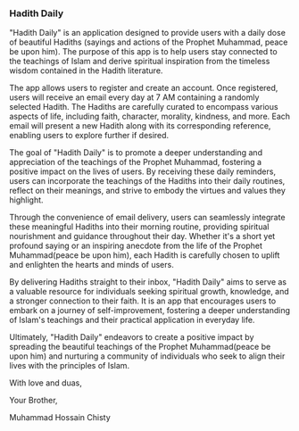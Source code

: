 ### Hadith Daily

"Hadith Daily" is an application designed to provide users with a daily dose of beautiful Hadiths (sayings and actions of the Prophet Muhammad, peace be upon him). The purpose of this app is to help users stay connected to the teachings of Islam and derive spiritual inspiration from the timeless wisdom contained in the Hadith literature.

The app allows users to register and create an account. Once registered, users will receive an email every day at 7 AM containing a randomly selected Hadith. The Hadiths are carefully curated to encompass various aspects of life, including faith, character, morality, kindness, and more. Each email will present a new Hadith along with its corresponding reference, enabling users to explore further if desired.

The goal of "Hadith Daily" is to promote a deeper understanding and appreciation of the teachings of the Prophet Muhammad, fostering a positive impact on the lives of users. By receiving these daily reminders, users can incorporate the teachings of the Hadiths into their daily routines, reflect on their meanings, and strive to embody the virtues and values they highlight.

Through the convenience of email delivery, users can seamlessly integrate these meaningful Hadiths into their morning routine, providing spiritual nourishment and guidance throughout their day. Whether it's a short yet profound saying or an inspiring anecdote from the life of the Prophet Muhammad(peace be upon him), each Hadith is carefully chosen to uplift and enlighten the hearts and minds of users.

By delivering Hadiths straight to their inbox, "Hadith Daily" aims to serve as a valuable resource for individuals seeking spiritual growth, knowledge, and a stronger connection to their faith. It is an app that encourages users to embark on a journey of self-improvement, fostering a deeper understanding of Islam's teachings and their practical application in everyday life.

Ultimately, "Hadith Daily" endeavors to create a positive impact by spreading the beautiful teachings of the Prophet Muhammad(peace be upon him) and nurturing a community of individuals who seek to align their lives with the principles of Islam.

With love and duas,

Your Brother,

Muhammad Hossain Chisty
